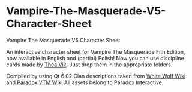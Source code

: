# Vampire-The-Masquerade-V5-Character-Sheet
Vampire The Masquerade V5 Character Sheet

An interactive character sheet for Vampire The Masquerade Fith Edition, now available in English and (partial) Polish!
Now you can use discipline cards made by [Thea Vik](https://www.storytellersvault.com/browse.php?author=Thea%20Vik). Just drop them in the appropriate folders.


Compiled by using Qt 6.02
Clan descriptions taken from [White Wolf Wiki](https://whitewolf.fandom.com/wiki/Main_Page) and [Paradox VTM Wiki](https://vtm.paradoxwikis.com/VTM_Wiki)
All assets belong to Paradox Interactive. 
